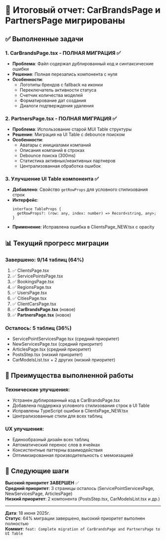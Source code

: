 # 🎉 Итоговый отчет: CarBrandsPage и PartnersPage мигрированы

## ✅ Выполненные задачи

### 1. CarBrandsPage.tsx - ПОЛНАЯ МИГРАЦИЯ ✅
- **Проблема**: Файл содержал дублированный код и синтаксические ошибки
- **Решение**: Полная перезапись компонента с нуля
- **Особенности**:
  - Логотипы брендов с fallback на иконки
  - Переключатель активности статуса
  - Счетчик количества моделей
  - Форматирование дат создания
  - Диалоги подтверждения удаления

### 2. PartnersPage.tsx - ПОЛНАЯ МИГРАЦИЯ ✅  
- **Проблема**: Использование старой MUI Table структуры
- **Решение**: Миграция на UI Table с debounce поиском
- **Особенности**:
  - Аватары с инициалами компаний
  - Описания компаний в строках
  - Debounce поиска (300ms)
  - Статистика активных/неактивных партнеров
  - Централизованная обработка ошибок

### 3. Улучшение UI Table компонента ✅
- **Добавлено**: Свойство `getRowProps` для условного стилизования строк
- **Интерфейс**:
  ```tsx
  interface TableProps {
    getRowProps?: (row: any, index: number) => Record<string, any>;
  }
  ```
- **Применение**: Исправлена ошибка в ClientsPage_NEW.tsx с opacity

## 📊 Текущий прогресс миграции

### Завершено: 9/14 таблиц (64%)
1. ✅ ClientsPage.tsx
2. ✅ ServicePointsPage.tsx  
3. ✅ BookingsPage.tsx
4. ✅ RegionsPage.tsx
5. ✅ UsersPage.tsx
6. ✅ CitiesPage.tsx
7. ✅ ClientCarsPage.tsx
8. ✅ **CarBrandsPage.tsx** (новое)
9. ✅ **PartnersPage.tsx** (новое)

### Осталось: 5 таблиц (36%)
- ServicePointServicesPage.tsx (средний приоритет)
- NewServicesPage.tsx (средний приоритет) 
- ArticlesPage.tsx (средний приоритет)
- PostsStep.tsx (низкий приоритет)
- CarModelsList.tsx + 2 других (низкий приоритет)

## 🚀 Преимущества выполненной работы

### Технические улучшения:
- Устранен дублированный код в CarBrandsPage.tsx
- Добавлена поддержка условного стилизования строк в UI Table
- Исправлены TypeScript ошибки в ClientsPage_NEW.tsx
- Централизованные стили для всех таблиц

### UX улучшения:
- Единообразный дизайн всех таблиц
- Автоматический перенос слов в ячейках
- Консистентные паттерны взаимодействия
- Оптимизированная производительность с мемоизацией

## 🎯 Следующие шаги

**Высокий приоритет ЗАВЕРШЕН** ✅  
**Средний приоритет**: 3 страницы осталось (ServicePointServicesPage, NewServicesPage, ArticlesPage)  
**Низкий приоритет**: 2 компонента (PostsStep.tsx, CarModelsList.tsx и др.)

---
**Дата**: 18 июня 2025г.  
**Статус**: 64% миграции завершено, высокий приоритет выполнен полностью  
**Коммит**: `feat: Complete migration of CarBrandsPage and PartnersPage to UI Table`

